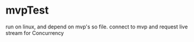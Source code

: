 # mvpTest
run on linux, and depend on mvp's so file. connect to mvp and request live stream for Concurrency
